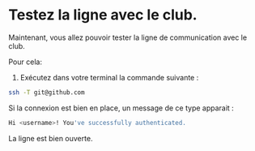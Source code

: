 # Testez la ligne avec le club. 

Maintenant, vous allez pouvoir tester la ligne de communication avec le club. 

Pour cela: 

1. Exécutez dans votre terminal la commande suivante : 

```bash
ssh -T git@github.com
```

Si la connexion est bien en place, un message de ce type apparait : 

```bash
Hi <username>! You've successfully authenticated. 
```

La ligne est bien ouverte. 
